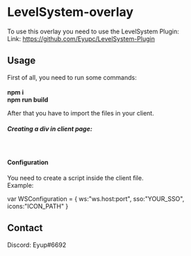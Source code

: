 # LevelSystem-overlay
To use this overlay you need to use the LevelSystem Plugin: <br/>
Link: https://github.com/Eyupc/LevelSystem-Plugin <br/>

## Usage
First of all, you need to run some commands: <br/><br/>
**npm i** <br/>
**npm run build** <br/>

After that you have to import the files in your client. <br/>
##### _Creating a div in client page:_ <br/>
**<div id="levelsystem" style="z-index:99999; position:absolute;"></div>**
<br/>
#### Configuration<br/>
You need to create a script inside the client file. <br/>
Example: <br/>

var WSConfiguration = {
	ws:"ws.host:port",
	sso:"YOUR_SSO",
	icons:"ICON_PATH"
}

## Contact
Discord: Eyup#6692
